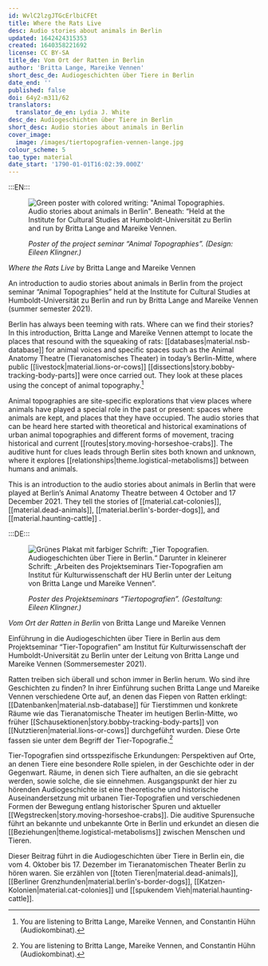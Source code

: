 ```yaml
---
id: WvlC2lzgJTGcErlbiCFEt
title: Where the Rats Live
desc: Audio stories about animals in Berlin
updated: 1642424315353
created: 1640358221692
license: CC BY-SA
title_de: Vom Ort der Ratten in Berlin
author: 'Britta Lange, Mareike Vennen'
short_desc_de: Audiogeschichten über Tiere in Berlin
date_end: ''
published: false
doi: 64y2-m311/62
translators:
  translator_de_en: Lydia J. White
desc_de: Audiogeschichten über Tiere in Berlin
short_desc: Audio stories about animals in Berlin
cover_image:
  image: /images/tiertopografien-vennen-lange.jpg
colour_scheme: 5
tao_type: material
date_start: '1790-01-01T16:02:39.000Z'
---
```


:::EN:::

<figure>

![Green poster with colored writing: "Animal Topographies. Audio stories about animals in Berlin". Beneath: “Held at the Institute for Cultural Studies at Humboldt-Universität zu Berlin and run by Britta Lange and Mareike Vennen.](/images/mv/tiertopografien-vennen-lange.jpg)

<figcaption>

_Poster of the project seminar “Animal Topographies”. (Design: Eileen Klingner.)_

</figcaption>

</figure>

<sound file="/audio/Einleitung_Lange und Vennen.mp3">_Where the Rats Live_ by Britta Lange and Mareike Vennen</sound>

An introduction to audio stories about animals in Berlin from the project seminar “Animal Topographies” held at the Institute for Cultural Studies at Humboldt-Universität zu Berlin and run by Britta Lange and Mareike Vennen (summer semester 2021). 

Berlin has always been teeming with rats. Where can we find their stories? In this introduction, Britta Lange and Mareike Vennen attempt to locate the places that resound with the squeaking of rats: [[databases|material.nsb-database]] for animal voices and specific spaces such as the Animal Anatomy Theatre (Tieranatomisches Theater) in today’s Berlin-Mitte, where public [[livestock|material.lions-or-cows]] [[dissections|story.bobby-tracking-body-parts]] were once carried out. They look at these places using the concept of animal topography.[^1] 

Animal topographies are site-specific explorations that view places where animals have played a special role in the past or present: spaces where animals are kept, and places that they have occupied. The audio stories that can be heard here started with theoretical and historical examinations of urban animal topographies and different forms of movement, tracing historical and current [[routes|story.moving-horseshoe-crabs]]. The auditive hunt for clues leads through Berlin sites both known and unknown, where it explores [[relationships|theme.logistical-metabolisms]] between humans and animals.

This is an introduction to the audio stories about animals in Berlin that were played at Berlin’s Animal Anatomy Theatre between 4 October and 17 December 2021. They tell the stories of [[material.cat-colonies]], [[material.dead-animals]], [[material.berlin's-border-dogs]], and [[material.haunting-cattle]] .

[^1]: You are listening to Britta Lange, Mareike Vennen, and Constantin Hühn (Audiokombinat). 

:::DE:::

<figure>

![Grünes Plakat mit farbiger Schrift: „Tier Topografien. Audiogeschichten über Tiere in Berlin.“ Darunter in kleinerer Schrift: „Arbeiten des Projektseminars Tier-Topografien am Institut für Kulturwissenschaft der HU Berlin unter der Leitung von Britta Lange und Mareike Vennen“.](/images/mv/tiertopografien-vennen-lange.jpg)

<figcaption>

_Poster des Projektseminars “Tiertopografien”. (Gestaltung: Eileen Klingner.)_

</figcaption>

</figure>

<sound file="/audio/Einleitung_Lange und Vennen.mp3">_Vom Ort der Ratten in Berlin_ von Britta Lange und Mareike Vennen</sound>

Einführung in die Audiogeschichten über Tiere in Berlin aus dem Projektseminar “Tier-Topografien” am Institut für Kulturwissenschaft der Humboldt-Universität zu Berlin unter der Leitung von Britta Lange und Mareike Vennen (Sommersemester 2021). 

Ratten treiben sich überall und schon immer in Berlin herum. Wo sind ihre Geschichten zu finden? In ihrer Einführung suchen Britta Lange und Mareike Vennen verschiedene Orte auf, an denen das Fiepen von Ratten erklingt: [[Datenbanken|material.nsb-database]] für Tierstimmen und konkrete Räume wie das Tieranatomische Theater im heutigen Berlin-Mitte, wo früher [[Schausektionen|story.bobby-tracking-body-parts]] von [[Nutztieren|material.lions-or-cows]] durchgeführt wurden. Diese Orte fassen sie unter dem Begriff der Tier-Topografie.[^1] 

Tier-Topografien sind ortsspezifische Erkundungen: Perspektiven auf Orte, an denen Tiere eine besondere Rolle spielen, in der Geschichte oder in der Gegenwart. Räume, in denen sich Tiere aufhalten, an die sie gebracht werden, sowie solche, die sie einnehmen. Ausgangspunkt der hier zu hörenden Audiogeschichte ist eine theoretische und historische Auseinandersetzung mit urbanen Tier-Topografien und verschiedenen Formen der Bewegung entlang historischer Spuren und aktueller [[Wegstrecken|story.moving-horseshoe-crabs]]. Die auditive Spurensuche führt an bekannte und unbekannte Orte in Berlin und erkundet an diesen die [[Beziehungen|theme.logistical-metabolisms]] zwischen Menschen und Tieren.

Dieser Beitrag führt in die Audiogeschichten über Tiere in Berlin ein, die vom 4. Oktober bis 17. Dezember im Tieranatomischen Theater Berlin zu hören waren. Sie erzählen von [[toten Tieren|material.dead-animals]], [[Berliner Grenzhunden|material.berlin's-border-dogs]], [[Katzen-Kolonien|material.cat-colonies]] und [[spukendem Vieh|material.haunting-cattle]].


[^1]: Sie hören Britta Lange, Mareike Vennen und Constantin Hühn (Audiokombinat). 
